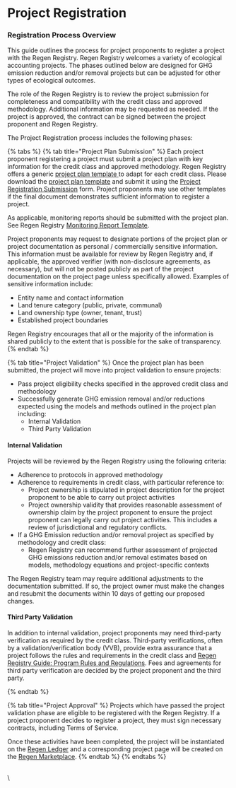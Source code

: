 # Project Registration

### Registration Process Overview

This guide outlines the process for project proponents to register a project with the Regen Registry. Regen Registry welcomes a variety of ecological accounting projects. The phases outlined below are designed for GHG emission reduction and/or removal projects but can be adjusted for other types of ecological outcomes.&#x20;

The role of the Regen Registry is to review the project submission for completeness and compatibility with the credit class and approved methodology. Additional information may be requested as needed. If the project is approved, the contract can be signed between the project proponent and Regen Registry.&#x20;

The Project Registration process includes the following phases:

{% tabs %}
{% tab title="Project Plan Submission" %}
Each project proponent registering a project must submit a project plan with key information for the credit class and approved methodology. Regen Registry offers a generic [project plan template ](https://drive.google.com/file/d/19pYU0N69IDpeav6Hk747l1w0-a5-i53o/view?usp=share\_link)to adapt for each credit class. Please download the [project plan template](https://docs.google.com/document/d/1p\_HN4Q5vUjp3hni04lLFGYuAUPoB60a9Tc-I6PObZOo/copy) and submit it using the [Project Registration Submission](https://airtable.com/shrYitbUuFQcD8jcT) form. Project proponents may use other templates if the final document demonstrates sufficient information to register a project. &#x20;

As applicable, monitoring reports should be submitted with the project plan. See Regen Registry [Monitoring Report Template](../monitoring-overview/monitoring-report-and-template.md).&#x20;

Project proponents may request to designate portions of the project plan or project  documentation as personal / commercially sensitive information. This information must be available for review by Regen Registry and, if applicable, the approved verifier (with non-disclosure agreements, as necessary), but will not be posted publicly as part of the project documentation on the project page unless specifically allowed. Examples of sensitive information include:

* Entity name and contact information
* Land tenure category (public, private, communal)
* Land ownership type (owner, tenant, trust)
* Established project boundaries

Regen Registry encourages that all or the majority of the information is shared publicly to the extent that is possible for the sake of transparency.
{% endtab %}

{% tab title="Project Validation" %}
Once the project plan has been submitted, the project will move into project validation to ensure projects:

* Pass project eligibility checks specified in the approved credit class and methodology
* Successfully generate GHG emission removal and/or reductions expected using the models and methods outlined in the project plan including:&#x20;
  * Internal Validation&#x20;
  * Third Party Validation

#### Internal Validation

Projects will be reviewed by the Regen Registry using the following criteria:

* Adherence to protocols in approved methodology&#x20;
* Adherence to requirements in credit class, with particular reference to:
  * Project ownership is stipulated in project description for the project proponent to be able to carry out project activities
  * Project ownership validity that provides reasonable assessment of ownership claim by the project proponent to ensure the project proponent can legally carry out project activities. This includes a review of jurisdictional and regulatory conflicts.
* If a GHG Emission reduction and/or removal project as specified by methodology and credit class:
  * Regen Registry can recommend further assessment of projected GHG emissions reduction and/or removal estimates based on models, methodology equations and project-specific contexts

The Regen Registry team may require additional adjustments to the documentation submitted. If so, the project owner must make the changes and resubmit the documents within 10 days of getting our proposed changes.

#### Third Party Validation

In addition to internal validation, project proponents may need third-party verification as required by the credit class. Third-party verifications, often by a validation/verification body (VVB), provide extra assurance that a project follows the rules and requirements in the credit class and [Regen Registry Guide: Program Rules and Regulations](../../regen-registry-overview/program-rules-and-requirements.md). Fees and agreements for third party verification are decided by the project proponent and the third party.


{% endtab %}

{% tab title="Project Approval" %}
Projects which have passed the project validation phase are eligible to be registered with the Regen Registry. If a project proponent decides to register a project, they must sign necessary contracts, including Terms of Service.&#x20;

Once these activities have been completed, the project will be instantiated on the [Regen Ledger](https://docs.regen.network/) and a corresponding project page will be created on the [Regen Marketplace](https://app.regen.network/).
{% endtab %}
{% endtabs %}

\
\
